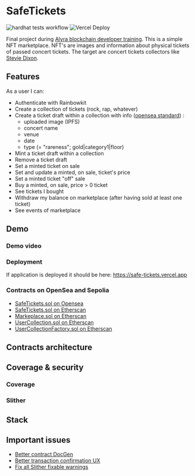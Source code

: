 # SafeTickets

![hardhat tests workflow](https://github.com/beubeubeubeu/SafeTickets/actions/workflows/hardhat-unit-tests.yml/badge.svg)
![Vercel Deploy](https://therealsujitk-vercel-badge.vercel.app/?app=safe-tickets)

Final project during [Alyra blockchain developer training](https://www.alyra.fr/formations/decouvrir-la-formation-developpeur-blockchain-alyra). This is a simple NFT marketplace. NFT's are images and information about physical tickets of passed concert tickets. The target are concert tickets collectors like [Stevie Dixon](https://steviedixon.blogspot.com/p/concerts-venir-lyon-et-region.html).

## Features

As a user I can:

- Authenticate with Rainbowkit
- Create a collection of tickets (rock, rap, whatever)
- Create a ticket draft within a collection with info ([opensea standard](https://docs.opensea.io/docs/metadata-standards)) :
    -  uploaded image (IPFS)
    -  concert name
    -  venue
    -  date
    -  type (= "rareness"; gold|category1|floor)
- Mint a ticket draft within a collection
- Remove a ticket draft
- Set a minted ticket on sale
- Set and update a minted, on sale, ticket's price
- Set a minted ticket "off" sale
- Buy a minted, on sale, price > 0 ticket
- See tickets I bought
- Withdraw my balance on marketplace (after having sold at least one ticket)
- See events of marketplace

## Demo

### Demo video

### Deployment

If application is deployed it should be here: https://safe-tickets.vercel.app

### Contracts on OpenSea and Sepolia 

- [SafeTickets.sol on Opensea](https://testnets.opensea.io/collection/safeticket-1)
- [SafeTickets.sol on Etherscan](https://sepolia.etherscan.io/address/0x8BB9c06cB022cffd6A71D29e6a319828bc685ebD)
- [Markeplace.sol on Etherscan](https://sepolia.etherscan.io/address/0x50f6b938c0f6d77fbaa5f8033933a75f88b5de03)
- [UserCollection.sol on Etherscan](https://sepolia.etherscan.io/address/0xE1B3E1d5a0fd7A01C8a9b94c5825778F667d8CE3)
- [UserCollectionFactory.sol on Etherscan](https://sepolia.etherscan.io/address/0x7CBd2DD300eedf25001E9335F829911994280aD5)

## Contracts architecture

## Coverage & security

### Coverage

### Slither

## Stack



## Important issues

- [Better contract DocGen](https://github.com/beubeubeubeu/SafeTickets/issues/5)
- [Better transaction confirmation UX](https://github.com/beubeubeubeu/SafeTickets/issues/18)
- [Fix all Slither fixable warnings](https://github.com/beubeubeubeu/SafeTickets/issues/20)
